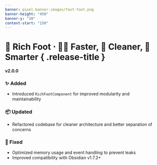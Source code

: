 ```yaml
---
banner: pixel-banner-images/fast-foot.png
banner-height: "450"
banner-y: "30"
content-start: "150"
---
```

 # 🦶 Rich Foot ⋅ 🏃‍♂️ Faster, 🛀 Cleaner, 🧠 Smarter { .release-title }

#### v2.0.0

### ✨ Added
- Introduced `RichFootComponent` for improved modularity and maintainability

### 📦 Updated
- Refactored codebase for cleaner architecture and better separation of concerns

### 🐛 Fixed
- Optimized memory usage and event handling to prevent leaks
- Improved compatibility with Obsidian v1.7.2+
